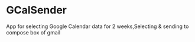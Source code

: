 # GCalSender
App for selecting Google Calendar data for 2 weeks,Selecting &  sending to compose box of gmail 
